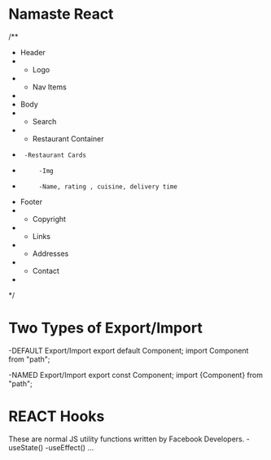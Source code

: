 # Namaste React

/**
 * Header
 *  - Logo
 *  - Nav Items
 * 
 * Body
 *  - Search
 *  - Restaurant Container
 *      -Restaurant Cards
 *          -Img
 *          -Name, rating , cuisine, delivery time
 * Footer
 *  - Copyright
 *  - Links
 *  - Addresses
 *  - Contact
 * 
 */

 # Two Types of Export/Import

 -DEFAULT Export/Import
 export default Component;
 import Component from "path";

 -NAMED Export/Import
 export const Component;
 import {Component} from "path";

# REACT Hooks
These are normal JS utility functions written by Facebook Developers.
-useState()
-useEffect()
...